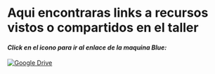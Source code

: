 # Aqui encontraras links a recursos vistos o compartidos en el taller

#### *Click en el icono para ir al enlace de la maquina Blue:*
[![Google Drive](https://img.shields.io/badge/Google_Drive-%234285F4.svg?logo=Google-Drive&logoColor=white)](https://drive.google.com/file/d/1vMszZFJpmULp_l60NU7WaUla0JIw7qi9/view)
